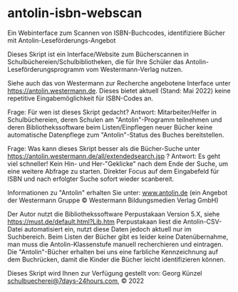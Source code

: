 # antolin-isbn-webscan
Ein Webinterface zum Scannen von ISBN-Buchcodes, identifiziere Bücher mit Antolin-Leseförderungs-Angebot

Dieses Skript ist ein Interface/Website zum Bücherscannen in Schulbüchereien/Schulbibliotheken, die für Ihre 
Schüler das Antolin-Leseförderungsprogramm vom Westermann-Verlag nutzen.

Siehe auch das von Westermann zur Recherche angebotene Interface unter https://antolin.westermann.de.
Dieses bietet aktuell (Stand: Mai 2022) keine repetitive Eingabemöglichkeit für ISBN-Codes an.

Frage: Für wen ist dieses Skript gedacht?
Antwort: Mitarbeiter/Helfer in Schulbüchereien, deren Schulen am "Antolin"-Programm teilnehmen und deren Bibliothekssoftware
beim Listen/Einpflegen neuer Bücher keine automatische Datenpflege zum "Antolin"-Status des Buches bereitstellen.

Frage: Was kann dieses Skript besser als die Bücher-Suche unter https://antolin.westermann.de/all/extendedsearch.jsp ?
Antwort: Es geht viel schneller! Kein Hin- und Her-"Geklicke" nach dem Ende der Suche, um eine weitere Abfrage zu starten.
Direkter Focus auf dem Eingabefeld für ISBN und nach erfolgter Suche sofort wieder scanbereit.

Informationen zu "Antolin" erhalten Sie unter: www.antolin.de (ein Angebot der Westermann Gruppe © Westermann Bildungsmedien Verlag GmbH)

Der Autor nutzt die Bibliothekssoftware Perpustakaan Version 5.X, siehe https://must.de/default.html?Lib.htm
Perpustakaan liest die Antolin-CSV-Datei automatisiert ein, nutzt diese Daten jedoch aktuell nur im Suchbereich.
Beim Listen der Bücher gibt es leider keine Datenübernahme, man muss die Antolin-Klassenstufe manuell recherchieren und eintragen.
Die "Antolin"-Bücher erhalten bei uns eine farbliche Kennzeichnung auf dem Buchrücken, damit die Kinder die Bücher leicht
identifizieren können. 

Dieses Skript wird Ihnen zur Verfügung gestellt von: Georg Künzel <schulbuecherei@7days-24hours.com>, © 2022
